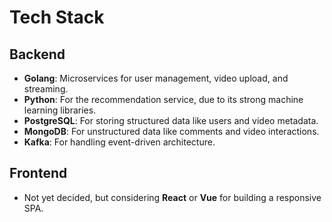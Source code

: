 # Tech Stack

## Backend
- **Golang**: Microservices for user management, video upload, and streaming.
- **Python**: For the recommendation service, due to its strong machine learning libraries.
- **PostgreSQL**: For storing structured data like users and video metadata.
- **MongoDB**: For unstructured data like comments and video interactions.
- **Kafka**: For handling event-driven architecture.

## Frontend
- Not yet decided, but considering **React** or **Vue** for building a responsive SPA.
